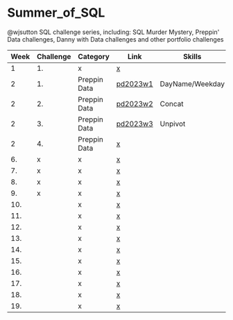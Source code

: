 # Summer_of_SQL
@wjsutton SQL challenge series, including: SQL Murder Mystery, Preppin' Data challenges, Danny with Data challenges and other portfolio challenges

| Week         | Challenge | Category                                    | Link                                    | Skills                                    | 
|----- |-----------------------|------------------------------------------------------|------------------------------------------------------|------------------------------------------------------|
| 1   | 1.  |  x  | [x](x) |
| 2   | 1. |  Preppin Data  | [pd2023w1](https://github.com/ejhughes/Summer_of_SQL/blob/main/pd2023w1.sql) | DayName/Weekday |
| 2   | 2. |  Preppin Data  | [pd2023w2](https://github.com/ejhughes/Summer_of_SQL/blob/main/pd2023w2.sql) | Concat |
| 2   | 3. |  Preppin Data  | [pd2023w3](https://github.com/ejhughes/Summer_of_SQL/blob/main/pd2023w3.sql) | Unpivot |
| 2   | 4. |  Preppin Data  | [x](x) |
| 6.   | x |  x  | [x](x) ||
| 7.   | x |  x  | [x](x) ||
| 8.   | x |  x  | [x](x) ||
| 9.   | x |  x  | [x](x) ||
| 10.   |   |  x  | [x](x) ||
| 11.   |   |  x  | [x](x) ||
| 12.   |   |  x  | [x](x) ||
| 13.   |   |  x  | [x](x) ||
| 14.   |   |  x  | [x](x) ||
| 15.   |   |  x  | [x](x) ||
| 16.   |   |  x  | [x](x) ||
| 17.   |   |  x  | [x](x) ||
| 18.   |   |  x  | [x](x) ||
| 19.   |   |  x  | [x](x) ||
